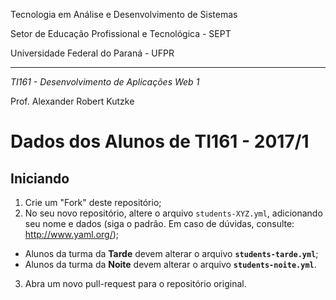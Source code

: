 Tecnologia em Análise e Desenvolvimento de Sistemas

Setor de Educação Profissional e Tecnológica - SEPT

Universidade Federal do Paraná - UFPR

---

*TI161 - Desenvolvimento de Aplicações Web 1*

Prof. Alexander Robert Kutzke

# Dados dos Alunos de TI161 - 2017/1

## Iniciando

1. Crie um "Fork" deste repositório;
2. No seu novo repositório, altere o arquivo `students-XYZ.yml`, adicionando seu nome e dados (siga o padrão. Em caso de dúvidas, consulte: http://www.yaml.org/);
  * Alunos da turma da **Tarde** devem alterar o arquivo **`students-tarde.yml`**;
  * Alunos da turma da **Noite** devem alterar o arquivo **`students-noite.yml`**.
3. Abra um novo pull-request para o repositório original.
